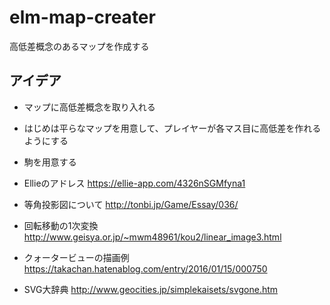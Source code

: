 # elm-map-creater
高低差概念のあるマップを作成する

アイデア
-----------------
* マップに高低差概念を取り入れる
* はじめは平らなマップを用意して、プレイヤーが各マス目に高低差を作れるようにする
* 駒を用意する

* Ellieのアドレス
https://ellie-app.com/4326nSGMfyna1

* 等角投影図について 
http://tonbi.jp/Game/Essay/036/

* 回転移動の1次変換
http://www.geisya.or.jp/~mwm48961/kou2/linear_image3.html

* クォータービューの描画例
https://takachan.hatenablog.com/entry/2016/01/15/000750

* SVG大辞典
http://www.geocities.jp/simplekaisets/svgone.htm

